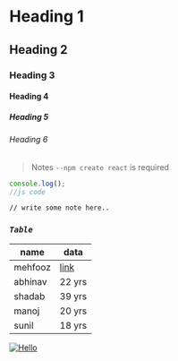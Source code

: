 # Heading 1

## Heading 2

### Heading 3

#### Heading 4

##### Heading 5

###### Heading 6

> Notes `--npm create react` is required

```js
console.log();
//js code
```

```sh
// write some note here..
```

### _*`Table`*_

| name    | data                                         |
| ------- | -------------------------------------------- |
| mehfooz | [link](https://course.masaischool.com/login) |
| abhinav | 22 yrs                                       |
| shadab  | 39 yrs                                       |
| manoj   | 20 yrs                                       |
| sunil   | 18 yrs                                       |

[![Hello](https://travis-ci.org/jomccann/dillinger.svg)](https://course.masaischool.com/login)
